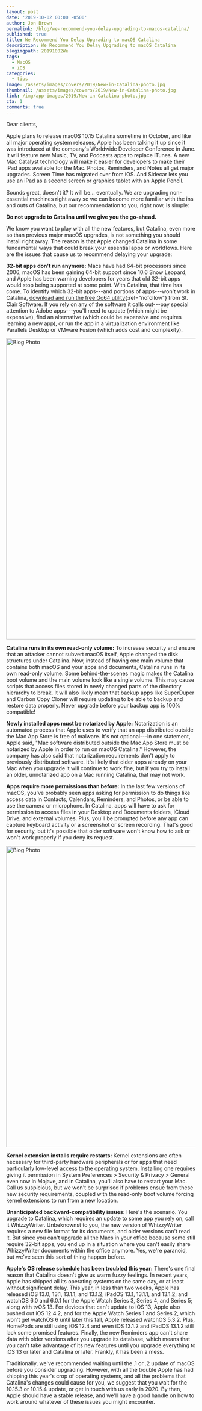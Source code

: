 ```yaml
---
layout: post
date: '2019-10-02 00:00 -0500'
author: Jon Brown
permalink: /blog/we-recommend-you-delay-upgrading-to-macos-catalina/
published: true
title: We Recommend You Delay Upgrading to macOS Catalina
description: We Recommend You Delay Upgrading to macOS Catalina
blogimgpath: 20191002We
tags:
  - MacOS
  - iOS
categories:
  - tips
image: /assets/images/covers/2019/New-in-Catalina-photo.jpg
thumbnail: /assets/images/covers/2019/New-in-Catalina-photo.jpg
link: /img/app-images/2019/New-in-Catalina-photo.jpg
cta: 1
comments: true
---
```

Dear clients,

Apple plans to release macOS 10.15 Catalina sometime in October, and
like all major operating system releases, Apple has been talking it up
since it was introduced at the company's Worldwide Developer Conference
in June. It will feature new Music, TV, and Podcasts apps to replace
iTunes. A new Mac Catalyst technology will make it easier for developers
to make their iPad apps available for the Mac. Photos, Reminders, and
Notes all get major upgrades. Screen Time has migrated over from iOS.
And Sidecar lets you use an iPad as a second screen or graphics tablet
with an Apple Pencil.

Sounds great, doesn't it? It will be... eventually. We are upgrading
non-essential machines right away so we can become more familiar with
the ins and outs of Catalina, but our recommendation to you, right now,
is simple:

**Do not upgrade to Catalina until we give you the go-ahead.**

We know you want to play with all the new features, but Catalina, even
more so than previous major macOS upgrades, is not something you should
install right away. The reason is that Apple changed Catalina in some
fundamental ways that could break your essential apps or workflows. Here
are the issues that cause us to recommend delaying your upgrade:

**32-bit apps don't run anymore:** Macs have had 64-bit processors since
2006, macOS has been gaining 64-bit support since 10.6 Snow Leopard, and
Apple has been warning developers for years that old 32-bit apps would
stop being supported at some point. With Catalina, that time has come.
To identify which 32-bit apps---and portions of apps---won't work in
Catalina, [download and run the free Go64
utility](https://www.stclairsoft.com/Go64/){:rel="nofollow"} from St. Clair
Software. If you rely on any of the software it calls out---pay special
attention to Adobe apps---you'll need to update (which might be
expensive), find an alternative (which could be expensive and requires
learning a new app), or run the app in a virtualization environment like
Parallels Desktop or VMware Fusion (which adds cost and complexity).

<img alt="Blog Photo" src="{{ site.site_cdn }}/assets/images/blog/2019/20191002We/Catalina-delay-Go64.png" class="img-fluid rounded m-2" width="800" />

**Catalina runs in its own read-only volume:** To increase security and
ensure that an attacker cannot subvert macOS itself, Apple changed the
disk structures under Catalina. Now, instead of having one main volume
that contains both macOS and your apps and documents, Catalina runs in
its own read-only volume. Some behind-the-scenes magic makes the
Catalina boot volume and the main volume look like a single volume. This
may cause scripts that access files stored in newly changed parts of the
directory hierarchy to break. It will also likely mean that backup apps
like SuperDuper and Carbon Copy Cloner will require updating to be able
to backup and restore data properly. Never upgrade before your backup
app is 100% compatible!

**Newly installed apps must be notarized by Apple:** Notarization is an
automated process that Apple uses to verify that an app distributed
outside the Mac App Store is free of malware. It's not optional---in one
statement, Apple said, "Mac software distributed outside the Mac App
Store must be notarized by Apple in order to run on macOS Catalina."
However, the company has also said that notarization requirements don't
apply to previously distributed software. It's likely that older apps
already on your Mac when you upgrade it will continue to work fine, but
if you try to install an older, unnotarized app on a Mac running
Catalina, that may not work.

**Apps require more permissions than before:** In the last few versions
of macOS, you've probably seen apps asking for permission to do things
like access data in Contacts, Calendars, Reminders, and Photos, or be
able to use the camera or microphone. In Catalina, apps will have to ask
for permission to access files in your Desktop and Documents folders,
iCloud Drive, and external volumes. Plus, you'll be prompted before any
app can capture keyboard activity or a screenshot or screen recording.
That's good for security, but it's possible that older software won't
know how to ask or won't work properly if you deny its request.

<img alt="Blog Photo" src="{{ site.site_cdn }}/assets/images/blog/2019/20191002We/Catalina-delay-Privacy.png" class="img-fluid rounded m-2" width="800" />

**Kernel extension installs require restarts:** Kernel extensions are
often necessary for third-party hardware peripherals or for apps that
need particularly low-level access to the operating system. Installing
one requires giving it permission in System Preferences \> Security &
Privacy \> General even now in Mojave, and in Catalina, you'll also have
to restart your Mac. Call us suspicious, but we won't be surprised if
problems ensue from these new security requirements, coupled with the
read-only boot volume forcing kernel extensions to run from a new
location.

**Unanticipated backward-compatibility issues:** Here's the scenario.
You upgrade to Catalina, which requires an update to some app you rely
on, call it WhizzyWriter. Unbeknownst to you, the new version of
WhizzyWriter requires a new file format for its documents, and older
versions can't read it. But since you can't upgrade all the Macs in your
office because some still require 32-bit apps, you end up in a situation
where you can't easily share WhizzyWriter documents within the office
anymore. Yes, we're paranoid, but we've seen this sort of thing happen
before.

**Apple's OS release schedule has been troubled this year:** There's one
final reason that Catalina doesn't give us warm fuzzy feelings. In
recent years, Apple has shipped all its operating systems on the same
day, or at least without significant delay. This year, in less than two
weeks, Apple has released iOS 13.0, 13.1, 13.1.1, and 13.1.2; iPadOS
13.1, 13.1.1, and 13.1.2; and watchOS 6.0 and 6.0.1 for the Apple Watch
Series 3, Series 4, and Series 5; along with tvOS 13. For devices that
can't update to iOS 13, Apple also pushed out iOS 12.4.2, and for the
Apple Watch Series 1 and Series 2, which won't get watchOS 6 until later
this fall, Apple released watchOS 5.3.2. Plus, HomePods are still using
iOS 12.4 and even iOS 13.1.2 and iPadOS 13.1.2 still lack some promised
features. Finally, the new Reminders app can't share data with older
versions after you upgrade its database, which means that you can't take
advantage of its new features until you upgrade everything to iOS 13 or
later and Catalina or later. Frankly, it has been a mess.

Traditionally, we've recommended waiting until the .1 or .2 update of
macOS before you consider upgrading. However, with all the trouble Apple
has had shipping this year's crop of operating systems, and all the
problems that Catalina's changes could cause for you, we suggest that
you wait for the 10.15.3 or 10.15.4 update, or get in touch with us
early in 2020. By then, Apple should have a stable release, and we'll
have a good handle on how to work around whatever of these issues you
might encounter.